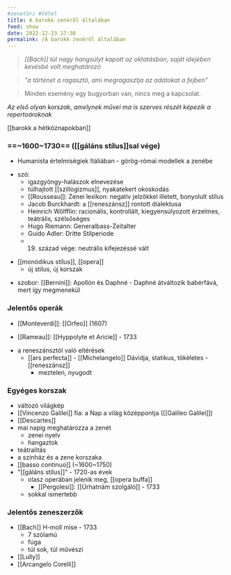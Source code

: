 ```yaml
---
#zenetöri #tétel
title: A barokk zenéről általában
feed: show
date: 2022-12-23 17:30
permalink: /A barokk zenéről általában
---
```


> *[[Bach]] túl nagy hangsúlyt kapott az oktatásban, saját idejében kevésbé volt meghatározó*

> *"a történet a ragasztó, ami megragasztja az adatokat a fejben"*

> Minden esemény egy bugyorban van, nincs meg a kapcsolat.

*Az első olyan korszak, amelynek művei ma is szerves részét képezik a repertoároknak*

[[barokk a hétköznapokban]]

### ==~1600~1730== ([[gáláns stílus]]sal vége)
- Humanista értelmiségiek Itáliában - görög-római modellek a zenébe	
* szó:
	- igazgyöngy-halászok elnevezése
	- túlhajtott [[szillogizmus]], nyakatekert okoskodás
	- [[Rousseau]]: Zenei lexikon: negatív jelzőkkel illetett, bonyolult stílus
	* Jacob Burckhardt: a [[reneszánsz]] rontott dialektusa
	* Heinrich Wölfflin: racionális, kontrollált, kiegyensúlyozott
	érzelmes, teátrális, szélsőséges
	* Hugo Riemann: Generalbass-Zeitalter
	* Guido Adler: Dritte Stilperiode
	* 19. század vége: neutrális kifejezéssé vált
	
- [[monódikus stílus]], [[opera]]
	- új stílus, új korszak

* szobor: [[Bernini]]: Apollón és Daphné
		- Daphné átváltozik babérfává, mert így megmenekül

### Jelentős operák
- [[Monteverdi]]: [[Orfeo]] (1607)

- [[Rameau]]: [[Hyppolyte et Aricie]] - 1733

* a reneszánsztól való eltérések
	* [[ars perfecta]] - [[Michelangelo]] Dávidja, statikus, tökéletes - [[reneszánsz]]
		* meztelen, nyugodt

### Egyéges korszak
* változó világkép
* [[Vincenzo Galilei]] fia: a Nap a világ középpontja ([[Galileo Galilei]])
* [[Descartes]]
* mai napig meghatározza a zenét
	* zenei nyelv
	* hangaztok
* teátralitás
* a színház és a zene korszaka
* [[basso continuo]] (~1600~1750)
* "[[gáláns stílus]]" - 1720-as évek
	* olasz operában jelenik meg, [[opera buffa]]
		* [[Pergolesi]]: [[Úrhatnám szolgáló]] - 1733
	* sokkal ismertebb

### Jelentős zeneszerzők
* [[Bach]] H-moll mise - 1733
	* 7 szólamú
	* fúga
	* túl sok, túl művészi
* [[Lully]]
* [[Arcangelo Corelli]]